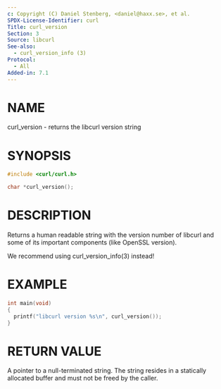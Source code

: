```yaml
---
c: Copyright (C) Daniel Stenberg, <daniel@haxx.se>, et al.
SPDX-License-Identifier: curl
Title: curl_version
Section: 3
Source: libcurl
See-also:
  - curl_version_info (3)
Protocol:
  - All
Added-in: 7.1
---
```


# NAME

curl_version - returns the libcurl version string

# SYNOPSIS

~~~c
#include <curl/curl.h>

char *curl_version();
~~~

# DESCRIPTION

Returns a human readable string with the version number of libcurl and some of
its important components (like OpenSSL version).

We recommend using curl_version_info(3) instead!

# EXAMPLE

~~~c
int main(void)
{
  printf("libcurl version %s\n", curl_version());
}
~~~

# RETURN VALUE

A pointer to a null-terminated string. The string resides in a statically
allocated buffer and must not be freed by the caller.
